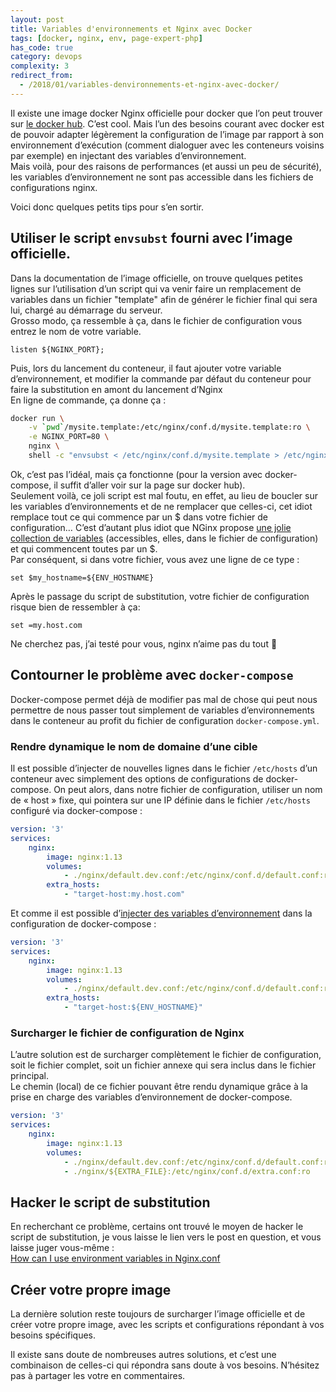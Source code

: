 ```yaml
---
layout: post
title: Variables d'environnements et Nginx avec Docker
tags: [docker, nginx, env, page-expert-php]
has_code: true
category: devops
complexity: 3
redirect_from:
  - /2018/01/variables-denvironnements-et-nginx-avec-docker/
---
```

Il existe une image docker Nginx officielle pour docker que l’on peut trouver sur [le docker hub](https://hub.docker.com/_/nginx/). C’est cool. Mais l’un des besoins courant avec docker est de pouvoir adapter légèrement la configuration de l’image par rapport à son environnement d’exécution (comment dialoguer avec les conteneurs voisins par exemple) en injectant des variables d’environnement.  
Mais voilà, pour des raisons de performances (et aussi un peu de sécurité), les variables d’environnement ne sont pas accessible dans les fichiers de configurations nginx.

Voici donc quelques petits tips pour s’en sortir.

## Utiliser le script `envsubst` fourni avec l’image officielle.

Dans la documentation de l’image officielle, on trouve quelques petites lignes sur l’utilisation d’un script qui va venir faire un remplacement de variables dans un fichier "template" afin de générer le fichier final qui sera lui, chargé au démarrage du serveur.  
Grosso modo, ça ressemble à ça, dans le fichier de configuration vous entrez le nom de votre variable.

```config
listen ${NGINX_PORT};
```

Puis, lors du lancement du conteneur, il faut ajouter votre variable d’environnement, et modifier la commande par défaut du conteneur pour faire la substitution en amont du lancement d’Nginx  
En ligne de commande, ça donne ça :

```bash
docker run \
	-v `pwd`/mysite.template:/etc/nginx/conf.d/mysite.template:ro \
	-e NGINX_PORT=80 \
	nginx \
	shell -c "envsubst < /etc/nginx/conf.d/mysite.template > /etc/nginx/conf.d/default.conf && nginx -g 'daemon off;'"
```

Ok, c’est pas l’idéal, mais ça fonctionne (pour la version avec docker-compose, il suffit d’aller voir sur la page sur docker hub).  
Seulement voilà, ce joli script est mal foutu, en effet, au lieu de boucler sur les variables d’environnements et de ne remplacer que celles-ci, cet idiot remplace tout ce qui commence par un $ dans votre fichier de configuration… C’est d’autant plus idiot que NGinx propose [une jolie collection de variables](https://nginx.org/en/docs/varindex.html) (accessibles, elles, dans le fichier de configuration) et qui commencent toutes par un $.  
Par conséquent, si dans votre fichier, vous avez une ligne de ce type :

```config
set $my_hostname=${ENV_HOSTNAME}
```

Après le passage du script de substitution, votre fichier de configuration risque bien de ressembler à ça:

```
set =my.host.com
```

Ne cherchez pas, j’ai testé pour vous, nginx n’aime pas du tout 🙁

## Contourner le problème avec `docker-compose`

Docker-compose permet déjà de modifier pas mal de chose qui peut nous permettre de nous passer tout simplement de variables d’environnements dans le conteneur au profit du fichier de configuration `docker-compose.yml`.

### Rendre dynamique le nom de domaine d’une cible

Il est possible d’injecter de nouvelles lignes dans le fichier `/etc/hosts` d’un conteneur avec simplement des options de configurations de docker-compose. On peut alors, dans notre fichier de configuration, utiliser un nom de « host » fixe, qui pointera sur une IP définie dans le fichier `/etc/hosts` configuré via docker-compose :

```yaml
version: '3'
services:
	nginx:
		image: nginx:1.13
		volumes:
			- ./nginx/default.dev.conf:/etc/nginx/conf.d/default.conf:ro
		extra_hosts:
			- "target-host:my.host.com"
```

Et comme il est possible d’[injecter des variables d’environnement](https://docs.docker.com/compose/environment-variables/) dans la configuration de docker-compose :

```yaml
version: '3'
services:
	nginx:
		image: nginx:1.13
		volumes:
			- ./nginx/default.dev.conf:/etc/nginx/conf.d/default.conf:ro
		extra_hosts:
			- "target-host:${ENV_HOSTNAME}"
```

### Surcharger le fichier de configuration de Nginx

L’autre solution est de surcharger complètement le fichier de configuration, soit le fichier complet, soit un fichier annexe qui sera inclus dans le fichier principal.  
Le chemin (local) de ce fichier pouvant être rendu dynamique grâce à la prise en charge des variables d’environnement de docker-compose.

```yaml
version: '3'
services:
	nginx:
		image: nginx:1.13
		volumes:
			- ./nginx/default.dev.conf:/etc/nginx/conf.d/default.conf:ro
			- ./nginx/${EXTRA_FILE}:/etc/nginx/conf.d/extra.conf:ro
```

## Hacker le script de substitution

En recherchant ce problème, certains ont trouvé le moyen de hacker le script de substitution, je vous laisse le lien vers le post en question, et vous laisse juger vous-même :  
[How can I use environment variables in Nginx.conf](https://serverfault.com/questions/577370/how-can-i-use-environment-variables-in-nginx-conf)

## Créer votre propre image

La dernière solution reste toujours de surcharger l’image officielle et de créer votre propre image, avec les scripts et configurations répondant à vos besoins spécifiques.  
   
Il existe sans doute de nombreuses autres solutions, et c’est une combinaison de celles-ci qui répondra sans doute à vos besoins. N’hésitez pas à partager les votre en commentaires.
